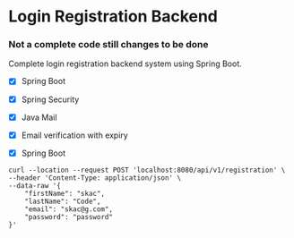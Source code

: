# Login Registration Backend 
### Not a complete code still changes to be done 

Complete login registration backend system using Spring Boot.


- [x] Spring Boot
- [x] Spring Security
- [x] Java Mail
- [x] Email verification with expiry
- [x] Spring Boot


```
curl --location --request POST 'localhost:8080/api/v1/registration' \
--header 'Content-Type: application/json' \
--data-raw '{
    "firstName": "skac",
    "lastName": "Code",
    "email": "skac@g.com",
    "password": "password"
}'
```
